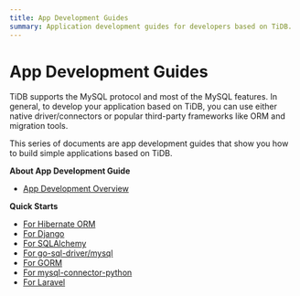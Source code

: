 ```yaml
---
title: App Development Guides
summary: Application development guides for developers based on TiDB.
---
```


# App Development Guides

TiDB supports the MySQL protocol and most of the MySQL features. In general, to develop your application based on TiDB, you  can use either native driver/connectors or popular third-party frameworks like ORM and migration tools.

This series of documents are app development guides that show you how to build simple applications based on TiDB.

<NavColumn>
<ColumnTitle><strong>About App Development Guide</strong></ColumnTitle>

- [App Development Overview](app-dev-overview.md)

</NavColumn>

<NavColumn>
<ColumnTitle><strong>Quick Starts</strong></ColumnTitle>

- [For Hibernate ORM](for-hibernate-orm.md)
- [For Django](for-django.md)
- [For SQLAlchemy](for-sqlalchemy.md)
- [For go-sql-driver/mysql](for-go-sql-driver-mysql.md)
- [For GORM](for-gorm.md)
- [For mysql-connector-python](for-python-mysql-connector.md)
- [For Laravel](for-laravel.md)

</NavColumn>
